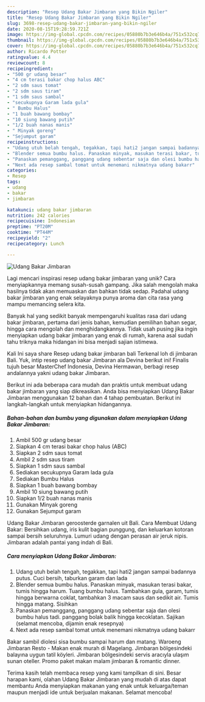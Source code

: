 ```yaml
---
description: "Resep Udang Bakar Jimbaran yang Bikin Ngiler"
title: "Resep Udang Bakar Jimbaran yang Bikin Ngiler"
slug: 3698-resep-udang-bakar-jimbaran-yang-bikin-ngiler
date: 2020-08-15T19:28:59.721Z
image: https://img-global.cpcdn.com/recipes/05880b7b3e646b4a/751x532cq70/udang-bakar-jimbaran-foto-resep-utama.jpg
thumbnail: https://img-global.cpcdn.com/recipes/05880b7b3e646b4a/751x532cq70/udang-bakar-jimbaran-foto-resep-utama.jpg
cover: https://img-global.cpcdn.com/recipes/05880b7b3e646b4a/751x532cq70/udang-bakar-jimbaran-foto-resep-utama.jpg
author: Ricardo Potter
ratingvalue: 4.4
reviewcount: 8
recipeingredient:
- "500 gr udang besar"
- "4 cm terasi bakar chop halus ABC"
- "2 sdm saus tomat"
- "2 sdm saus tiram"
- "1 sdm saus sambal"
- "secukupnya Garam lada gula"
- " Bumbu Halus"
- "1 buah bawang bombay"
- "10 siung bawang putih"
- "1/2 buah nanas manis"
- " Minyak goreng"
- "Sejumput garam"
recipeinstructions:
- "Udang utuh belah tengah, tegakkan, tapi hati2 jangan sampai badannya putus. Cuci bersih, taburkan garam dan lada"
- "Blender semua bumbu halus. Panaskan minyak, masukan terasi bakar, tumis hingga harum. Tuang bumbu halus. Tambahkan gula, garam, tumis hingga berwarna coklat, tambahkan 3 macam saus dan sedikit air. Tumis hingga matang. Sisihkan"
- "Panaskan pemanggang, panggang udang sebentar saja dan olesi bumbu halus tadi. panggang bolak balik hingga kecoklatan. Sajikan (selamat mencoba, dijamin enak resepnya)"
- "Next ada resep sambal tomat untuk menemani nikmatnya udang bakarr"
categories:
- Resep
tags:
- udang
- bakar
- jimbaran

katakunci: udang bakar jimbaran 
nutrition: 242 calories
recipecuisine: Indonesian
preptime: "PT20M"
cooktime: "PT44M"
recipeyield: "2"
recipecategory: Lunch

---
```



![Udang Bakar Jimbaran](https://img-global.cpcdn.com/recipes/05880b7b3e646b4a/751x532cq70/udang-bakar-jimbaran-foto-resep-utama.jpg)

Lagi mencari inspirasi resep udang bakar jimbaran yang unik? Cara menyiapkannya memang susah-susah gampang. Jika salah mengolah maka hasilnya tidak akan memuaskan dan bahkan tidak sedap. Padahal udang bakar jimbaran yang enak selayaknya punya aroma dan cita rasa yang mampu memancing selera kita.

Banyak hal yang sedikit banyak mempengaruhi kualitas rasa dari udang bakar jimbaran, pertama dari jenis bahan, kemudian pemilihan bahan segar, hingga cara mengolah dan menghidangkannya. Tidak usah pusing jika ingin menyiapkan udang bakar jimbaran yang enak di rumah, karena asal sudah tahu triknya maka hidangan ini bisa menjadi sajian istimewa.

Kali Ini saya share Resep udang bakar jimbaran bali Terkenal loh di jimbaran Bali. Yuk, intip resep udang bakar Jimbaran ala Devina berikut ini! Finalis tujuh besar MasterChef Indonesia, Devina Hermawan, berbagi resep andalannya yakni udang bakar Jimbaran.


Berikut ini ada beberapa cara mudah dan praktis untuk membuat udang bakar jimbaran yang siap dikreasikan. Anda bisa menyiapkan Udang Bakar Jimbaran menggunakan 12 bahan dan 4 tahap pembuatan. Berikut ini langkah-langkah untuk menyiapkan hidangannya.

<!--inarticleads1-->

##### Bahan-bahan dan bumbu yang digunakan dalam menyiapkan Udang Bakar Jimbaran:

1. Ambil 500 gr udang besar
1. Siapkan 4 cm terasi bakar chop halus (ABC)
1. Siapkan 2 sdm saus tomat
1. Ambil 2 sdm saus tiram
1. Siapkan 1 sdm saus sambal
1. Sediakan secukupnya Garam lada gula
1. Sediakan  Bumbu Halus
1. Siapkan 1 buah bawang bombay
1. Ambil 10 siung bawang putih
1. Siapkan 1/2 buah nanas manis
1. Gunakan  Minyak goreng
1. Gunakan Sejumput garam


Udang Bakar Jimbaran geroosterde garnalen uit Bali. Cara Membuat Udang Bakar: Bersihkan udang, iris kulit bagian punggung, dan keluarkan kotoran sampai bersih seluruhnya. Lumuri udang dengan perasan air jeruk nipis. Jimbaran adalah pantai yang indah di Bali. 

<!--inarticleads2-->

##### Cara menyiapkan Udang Bakar Jimbaran:

1. Udang utuh belah tengah, tegakkan, tapi hati2 jangan sampai badannya putus. Cuci bersih, taburkan garam dan lada
1. Blender semua bumbu halus. Panaskan minyak, masukan terasi bakar, tumis hingga harum. Tuang bumbu halus. Tambahkan gula, garam, tumis hingga berwarna coklat, tambahkan 3 macam saus dan sedikit air. Tumis hingga matang. Sisihkan
1. Panaskan pemanggang, panggang udang sebentar saja dan olesi bumbu halus tadi. panggang bolak balik hingga kecoklatan. Sajikan (selamat mencoba, dijamin enak resepnya)
1. Next ada resep sambal tomat untuk menemani nikmatnya udang bakarr


Bakar sambil diolesi sisa bumbu sampai harum dan matang. Waroeng Jimbaran Resto - Makan enak murah di Magelang. Jimbaran bölgesindeki balayına uygun tatil köyleri. Jimbaran bölgesindeki servis aracıyla ulaşım sunan oteller. Promo paket makan malam jimbaran &amp; romantic dinner. 

Terima kasih telah membaca resep yang kami tampilkan di sini. Besar harapan kami, olahan Udang Bakar Jimbaran yang mudah di atas dapat membantu Anda menyiapkan makanan yang enak untuk keluarga/teman maupun menjadi ide untuk berjualan makanan. Selamat mencoba!
